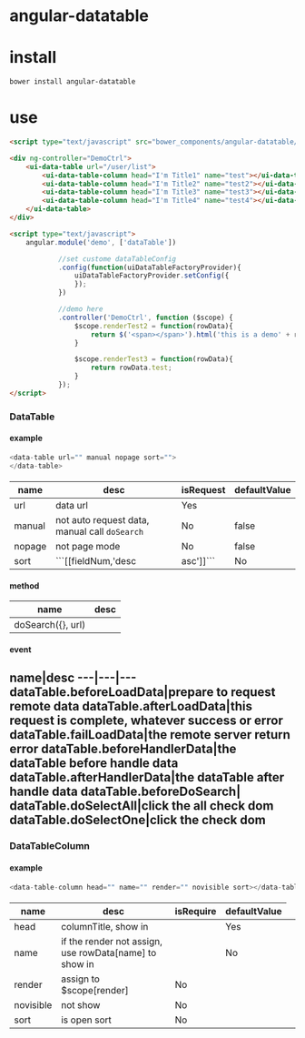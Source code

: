 angular-datatable
=================


# install
```
bower install angular-datatable
```

# use
```html
<script type="text/javascript" src="bower_components/angular-datatable/datatable.js"></script>

<div ng-controller="DemoCtrl">
    <ui-data-table url="/user/list">
        <ui-data-table-column head="I'm Title1" name="test"></ui-data-table-column>
        <ui-data-table-column head="I'm Title2" name="test2"></ui-data-table-column>
        <ui-data-table-column head="I'm Title3" name="test3"></ui-data-table-column>
        <ui-data-table-column head="I'm Title4" name="test4"></ui-data-table-column>
    </ui-data-table>
</div>

<script type="text/javascript">
    angular.module('demo', ['dataTable'])

            //set custome dataTableConfig
            .config(function(uiDataTableFactoryProvider){
                uiDataTableFactoryProvider.setConfig({
                });
            })

            //demo here
            .controller('DemoCtrl', function ($scope) {
                $scope.renderTest2 = function(rowData){
                    return $('<span></span>').html('this is a demo' + rowData.test2).css('color', 'red');
                }

                $scope.renderTest3 = function(rowData){
                    return rowData.test;
                }
            });
</script>
```


### DataTable
>
#### example
```javascript
<data-table url="" manual nopage sort="">
</data-table>
```
####
name|desc|isRequest|defaultValue
---|---|---|---
url|data url|Yes|
manual|not auto request data, manual call ```doSearch```|No|false
nopage|not page mode|No|false
sort|```[[fieldNum,'desc|asc']]```|No|"[]"
#### method
name|desc
---|---
doSearch({}, url)|
#### event
name|desc
---|---|---
dataTable.beforeLoadData|prepare to request remote data
dataTable.afterLoadData|this request is complete, whatever success or error
dataTable.failLoadData|the remote server return error
dataTable.beforeHandlerData|the dataTable before handle data
dataTable.afterHandlerData|the dataTable after handle data
dataTable.beforeDoSearch|
dataTable.doSelectAll|click the all check dom
dataTable.doSelectOne|click the check dom
---------------------------------------


### DataTableColumn
>
#### example
```javascript
<data-table-column head="" name="" render="" novisible sort></data-table-column>
```
####
name|desc|isRequire|defaultValue
---|---|---|---
head|columnTitle, show in <th>|Yes
name|if the render not assign, use rowData[name] to show in <td>|No
render|assign to $scope[render]|No
novisible|not show|No|
sort|is open sort|No|


